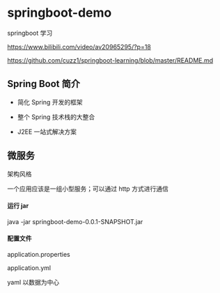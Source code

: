 # springboot-demo

springboot 学习

https://www.bilibili.com/video/av20965295/?p=18

https://github.com/cuzz1/springboot-learning/blob/master/README.md

## Spring Boot 简介

- 简化 Spring 开发的框架

- 整个 Spring 技术栈的大整合

- J2EE 一站式解决方案


## 微服务 

架构风格

一个应用应该是一组小型服务；可以通过 http 方式进行通信

#### 运行 jar

java -jar springboot-demo-0.0.1-SNAPSHOT.jar


#### 配置文件

application.properties

application.yml


yaml 以数据为中心